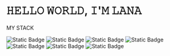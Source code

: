# 𝙷𝙴𝙻𝙻𝙾 𝚆𝙾𝚁𝙻𝙳, 𝙸'𝙼 𝙻𝙰𝙽𝙰

 MY STACK 

 ![Static Badge](https://img.shields.io/badge/Tech-nodejs-black?logo=nodedotjs&logoColor=%23F0FFFF) ![Static Badge](https://img.shields.io/badge/Tech-php-black?logo=php&logoColor=%23F0FFFF) ![Static Badge](https://img.shields.io/badge/Tech-python-black?logo=python&logoColor=%23F0FFFF) ![Static Badge](https://img.shields.io/badge/Tech-tailwind-black?logo=tailwindcss&logoColor=%23F0FFFF) ![Static Badge](https://img.shields.io/badge/OS-linux-black?logo=linux&logoColor=%23F0FFFF) ![Static Badge](https://img.shields.io/badge/OS-microsoft-black?logo=microsoft&logoColor=%23F0FFFF) ![Static Badge](https://img.shields.io/badge/Text%20Editor-VSCode-black?logo=visualstudiocode&logoColor=%23F0FFFF)


